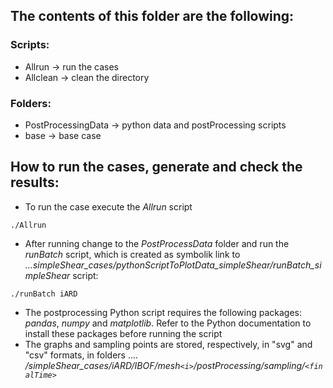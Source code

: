 ## The contents of this folder are the following:

### Scripts:
* Allrun &rarr; run the cases 
* Allclean &rarr; clean the directory

### Folders: 
* PostProcessingData &rarr; python data and postProcessing scripts
* base &rarr; base case 

## How to run the cases, generate and check the results:
* To run the case execute the *Allrun* script
```
./Allrun
```
* After running change to the *PostProcessData* folder and run the *runBatch* script, which is created as symbolik link to *...simpleShear_cases/pythonScriptToPlotData_simpleShear/runBatch_simpleShear* script:
```
./runBatch iARD
```
* The postprocessing Python script requires the following packages: *pandas*, *numpy* and *matplotlib*. Refer to the Python documentation to install these packages before running the script
* The graphs and sampling points are stored, respectively, in "svg" and "csv" formats, in folders .... */simpleShear_cases/iARD/IBOF/mesh`<i>`/postProcessing/sampling/`<finalTime>`*